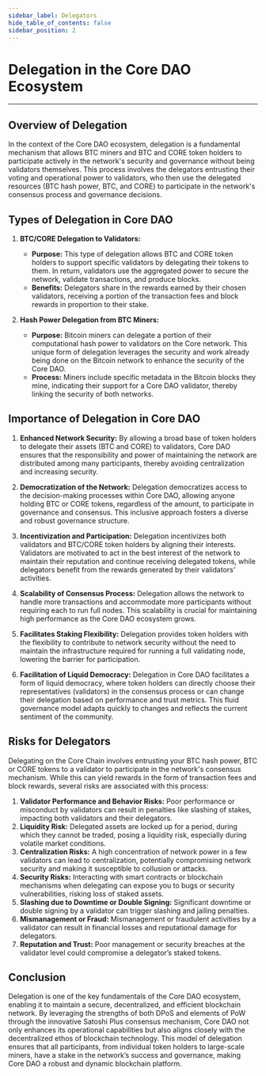 ```yaml
---
sidebar_label: Delegators
hide_table_of_contents: false
sidebar_position: 2
---
```


# Delegation in the Core DAO Ecosystem
---

## Overview of Delegation
In the context of the Core DAO ecosystem, delegation is a fundamental mechanism that allows BTC miners and BTC and CORE token holders to participate actively in the network's security and governance without being validators themselves. This process involves the delegators entrusting their voting and operational power to validators, who then use the delegated resources (BTC hash power, BTC, and CORE) to participate in the network's consensus process and governance decisions.

## Types of Delegation in Core DAO

1. **BTC/CORE Delegation to Validators:**

    * **Purpose:** This type of delegation allows BTC and CORE token holders to support specific validators by delegating their tokens to them. In return, validators use the aggregated power to secure the network, validate transactions, and produce blocks.
    * **Benefits:** Delegators share in the rewards earned by their chosen validators, receiving a portion of the transaction fees and block rewards in proportion to their stake.

2. **Hash Power Delegation from BTC Miners:**

    * **Purpose:** Bitcoin miners can delegate a portion of their computational hash power to validators on the Core network. This unique form of delegation leverages the security and work already being done on the Bitcoin network to enhance the security of the Core DAO.
    * **Process:** Miners include specific metadata in the Bitcoin blocks they mine, indicating their support for a Core DAO validator, thereby linking the security of both networks.


## Importance of Delegation in Core DAO
1. **Enhanced Network Security:** By allowing a broad base of token holders to delegate their assets (BTC and CORE) to validators, Core DAO ensures that the responsibility and power of maintaining the network are distributed among many participants, thereby avoiding centralization and increasing security.

2. **Democratization of the Network:** Delegation democratizes access to the decision-making processes within Core DAO, allowing anyone holding BTC or CORE tokens, regardless of the amount, to participate in governance and consensus. This inclusive approach fosters a diverse and robust governance structure.

3. **Incentivization and Participation:** Delegation incentivizes both validators and BTC/CORE token holders by aligning their interests. Validators are motivated to act in the best interest of the network to maintain their reputation and continue receiving delegated tokens, while delegators benefit from the rewards generated by their validators' activities.

4. **Scalability of Consensus Process:** Delegation allows the network to handle more transactions and accommodate more participants without requiring each to run full nodes. This scalability is crucial for maintaining high performance as the Core DAO ecosystem grows.

5. **Facilitates Staking Flexibility:** Delegation provides token holders with the flexibility to contribute to network security without the need to maintain the infrastructure required for running a full validating node, lowering the barrier for participation.

6. **Facilitation of Liquid Democracy:** Delegation in Core DAO facilitates a form of liquid democracy, where token holders can directly choose their representatives (validators) in the consensus process or can change their delegation based on performance and trust metrics. This fluid governance model adapts quickly to changes and reflects the current sentiment of the community.

## Risks for Delegators
Delegating on the Core Chain involves entrusting your BTC hash power, BTC or CORE tokens to a validator to participate in the network's consensus mechanism. While this can yield rewards in the form of transaction fees and block rewards, several risks are associated with this process:

1. **Validator Performance and Behavior Risks:** Poor performance or misconduct by validators can result in penalties like slashing of stakes, impacting both validators and their delegators.
2. **Liquidity Risk:** Delegated assets are locked up for a period, during which they cannot be traded, posing a liquidity risk, especially during volatile market conditions.
3. **Centralization Risks:** A high concentration of network power in a few validators can lead to centralization, potentially compromising network security and making it susceptible to collusion or attacks.
4. **Security Risks:** Interacting with smart contracts or blockchain mechanisms when delegating can expose you to bugs or security vulnerabilities, risking loss of staked assets.
5. **Slashing due to Downtime or Double Signing:** Significant downtime or double signing by a validator can trigger slashing and jailing penalties.
6. **Mismanagement or Fraud:** Mismanagement or fraudulent activities by a validator can result in financial losses and reputational damage for delegators.
7. **Reputation and Trust:** Poor management or security breaches at the validator level could compromise a delegator’s staked tokens.

## Conclusion
Delegation is one of the key fundamentals of the Core DAO ecosystem, enabling it to maintain a secure, decentralized, and efficient blockchain network. By leveraging the strengths of both DPoS and elements of PoW through the innovative Satoshi Plus consensus mechanism, Core DAO not only enhances its operational capabilities but also aligns closely with the decentralized ethos of blockchain technology. This model of delegation ensures that all participants, from individual token holders to large-scale miners, have a stake in the network’s success and governance, making Core DAO a robust and dynamic blockchain platform.